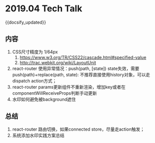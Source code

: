 
# 2019.04 Tech Talk

<span className="post-time">{{docsify_updated}}</span>

## 内容

1. CSS尺寸精度为 1/64px
    1. https://www.w3.org/TR/CSS22/cascade.html#specified-value
    2. http://trac.webkit.org/wiki/LayoutUnit
2. react-router 使用异常情况：push(path, [state]) state失效，需要 push(path)+replace(path, state): 不推荐直接使用history对象，可以走dispatch action方式；
5. react-router  params更新组件不重新渲染，增加key或者在componentWillReceiveProps判断手动更新
6. 水印如何避免被background遮住 

## 总结

1. react-router 路由切换，如果connected store，尽量走action触发；
2. 系统添加水印实践方案总结
